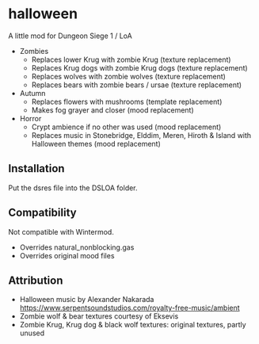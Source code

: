 # halloween
A little mod for Dungeon Siege 1 / LoA

- Zombies
  - Replaces lower Krug with zombie Krug (texture replacement)
  - Replaces Krug dogs with zombie Krug dogs (texture replacement)
  - Replaces wolves with zombie wolves (texture replacement)
  - Replaces bears with zombie bears / ursae (texture replacement)
- Autumn
  - Replaces flowers with mushrooms (template replacement)
  - Makes fog grayer and closer (mood replacement)
- Horror
  - Crypt ambience if no other was used (mood replacement)
  - Replaces music in Stonebridge, Elddim, Meren, Hiroth & Island with Halloween themes (mood replacement)

## Installation

Put the dsres file into the DSLOA folder.

## Compatibility

Not compatible with Wintermod.
- Overrides natural_nonblocking.gas
- Overrides original mood files

## Attribution

- Halloween music by Alexander Nakarada https://www.serpentsoundstudios.com/royalty-free-music/ambient
- Zombie wolf & bear textures courtesy of Eksevis
- Zombie Krug, Krug dog & black wolf textures: original textures, partly unused
